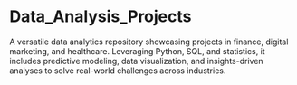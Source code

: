 # Data_Analysis_Projects
A versatile data analytics repository showcasing projects in finance, digital marketing, and healthcare. Leveraging Python, SQL, and statistics, it includes predictive modeling, data visualization, and insights-driven analyses to solve real-world challenges across industries.
